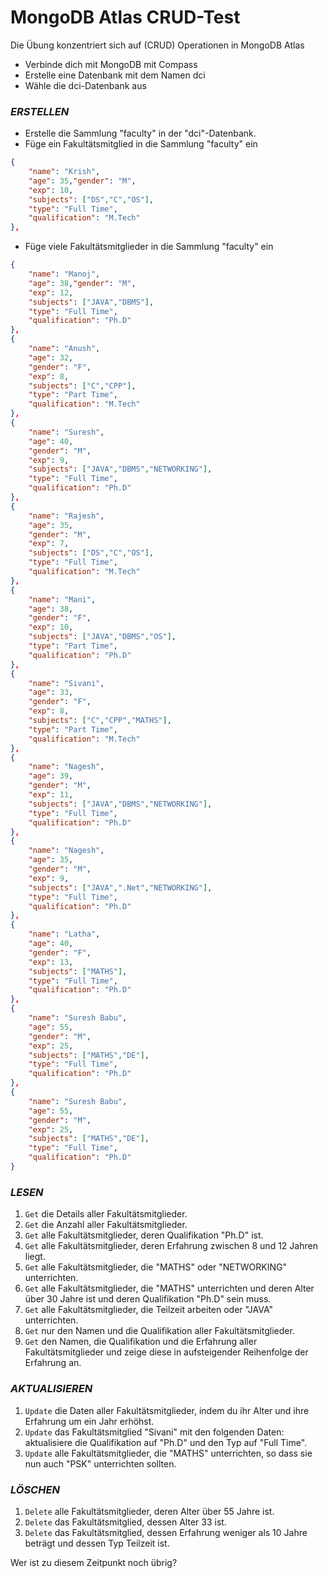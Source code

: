 # MongoDB Atlas CRUD-Test

Die Übung konzentriert sich auf (CRUD) Operationen in MongoDB Atlas

- Verbinde dich mit MongoDB mit Compass
- Erstelle eine Datenbank mit dem Namen dci
- Wähle die dci-Datenbank aus

### ***ERSTELLEN***

- Erstelle die Sammlung "faculty" in der "dci"-Datenbank.
- Füge ein Fakultätsmitglied in die Sammlung "faculty" ein

```json
{
    "name": "Krish",
    "age": 35,"gender": "M",
    "exp": 10,
    "subjects": ["DS","C","OS"],
    "type": "Full Time",
    "qualification": "M.Tech"
},
```

- Füge viele Fakultätsmitglieder in die Sammlung "faculty" ein

```json
{
    "name": "Manoj",
    "age": 38,"gender": "M",
    "exp": 12,
    "subjects": ["JAVA","DBMS"],
    "type": "Full Time",
    "qualification": "Ph.D"
},
{
    "name": "Anush",
    "age": 32,
    "gender": "F",
    "exp": 8,
    "subjects": ["C","CPP"],
    "type": "Part Time",
    "qualification": "M.Tech"
},
{
    "name": "Suresh",
    "age": 40,
    "gender": "M",
    "exp": 9,
    "subjects": ["JAVA","DBMS","NETWORKING"],
    "type": "Full Time",
    "qualification": "Ph.D"
},
{
    "name": "Rajesh",
    "age": 35,
    "gender": "M",
    "exp": 7,
    "subjects": ["DS","C","OS"],
    "type": "Full Time",
    "qualification": "M.Tech"
},
{
    "name": "Mani",
    "age": 38,
    "gender": "F",
    "exp": 10,
    "subjects": ["JAVA","DBMS","OS"],
    "type": "Part Time",
    "qualification": "Ph.D"
},
{
    "name": "Sivani",
    "age": 33,
    "gender": "F",
    "exp": 8,
    "subjects": ["C","CPP","MATHS"],
    "type": "Part Time",
    "qualification": "M.Tech"
},
{
    "name": "Nagesh",
    "age": 39,
    "gender": "M",
    "exp": 11,
    "subjects": ["JAVA","DBMS","NETWORKING"],
    "type": "Full Time",
    "qualification": "Ph.D"
},
{
    "name": "Nagesh",
    "age": 35,
    "gender": "M",
    "exp": 9,
    "subjects": ["JAVA",".Net","NETWORKING"],
    "type": "Full Time",
    "qualification": "Ph.D"
},
{
    "name": "Latha",
    "age": 40,
    "gender": "F",
    "exp": 13,
    "subjects": ["MATHS"],
    "type": "Full Time",
    "qualification": "Ph.D"
},
{
    "name": "Suresh Babu",
    "age": 55,
    "gender": "M",
    "exp": 25,
    "subjects": ["MATHS","DE"],
    "type": "Full Time",
    "qualification": "Ph.D"
},
{
    "name": "Suresh Babu",
    "age": 55,
    "gender": "M",
    "exp": 25,
    "subjects": ["MATHS","DE"],
    "type": "Full Time",
    "qualification": "Ph.D"
}
```

### ***LESEN***

1. `Get` die Details aller Fakultätsmitglieder.
2. `Get` die Anzahl aller Fakultätsmitglieder.
3. `Get` alle Fakultätsmitglieder, deren Qualifikation "Ph.D" ist.
4. `Get` alle Fakultätsmitglieder, deren Erfahrung zwischen 8 und 12 Jahren liegt.
5. `Get` alle Fakultätsmitglieder, die "MATHS" oder "NETWORKING" unterrichten.
6. `Get` alle Fakultätsmitglieder, die "MATHS" unterrichten und deren Alter über 30 Jahre ist und deren Qualifikation "Ph.D" sein muss.
7. `Get` alle Fakultätsmitglieder, die Teilzeit arbeiten oder "JAVA" unterrichten.
8. `Get` nur den Namen und die Qualifikation aller Fakultätsmitglieder.
9. `Get` den Namen, die Qualifikation und die Erfahrung aller Fakultätsmitglieder und zeige diese in aufsteigender Reihenfolge der Erfahrung an.

### ***AKTUALISIEREN***

1. `Update` die Daten aller Fakultätsmitglieder, indem du ihr Alter und ihre Erfahrung um ein Jahr erhöhst.
2. `Update` das Fakultätsmitglied "Sivani" mit den folgenden Daten: aktualisiere die Qualifikation auf "Ph.D" und den Typ auf "Full Time".
3. `Update` alle Fakultätsmitglieder, die "MATHS" unterrichten, so dass sie nun auch "PSK" unterrichten sollten.

### ***LÖSCHEN***

1. `Delete` alle Fakultätsmitglieder, deren Alter über 55 Jahre ist.
2. `Delete` das Fakultätsmitglied, dessen Alter 33 ist.
3. `Delete` das Fakultätsmitglied, dessen Erfahrung weniger als 10 Jahre beträgt und dessen Typ Teilzeit ist.

Wer ist zu diesem Zeitpunkt noch übrig?

